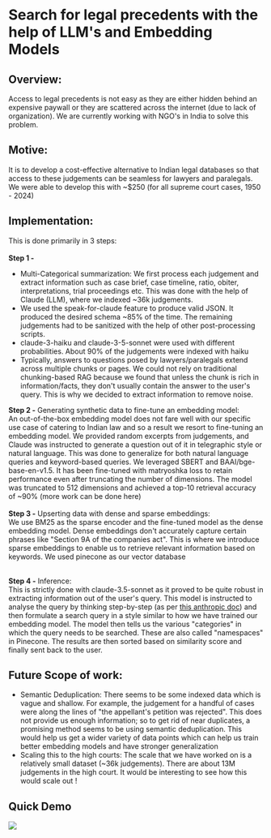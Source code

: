 # Search for legal precedents with the help of LLM's and Embedding Models

## Overview:
Access to legal precedents is not easy as they are either hidden behind an expensive paywall or they are scattered across the internet (due to lack of organization). We are currently working with NGO's in India to solve this problem. 

## Motive:
It is to develop a cost-effective alternative to Indian legal databases so that access to these judgements can be seamless for lawyers and paralegals. We were able to develop this with ~$250 (for all supreme court cases, 1950 - 2024)

## Implementation:
This is done primarily in 3 steps:
<br><br>
<b>Step 1 -</b>
<ul>
<li>Multi-Categorical summarization: We first process each judgement and extract information such as case brief, case timeline, ratio, obiter, interpretations, trial proceedings etc. This was done with the help of Claude (LLM), where we indexed ~36k judgements.</li>
<li>We used the speak-for-claude feature to produce valid JSON. It produced the desired schema ~85% of the time. The remaining judgements had to be sanitized with the help of other post-processing scripts.</li>
<li>claude-3-haiku and claude-3-5-sonnet were used with different probabilities. About 90% of the judgements were indexed with haiku</li>
<li>Typically, answers to questions posed by lawyers/paralegals extend across multiple chunks or pages. We could not rely on traditional chunking-based RAG because we found that unless the chunk is rich in information/facts, they don't usually contain the answer to the user's query. This is why we decided to extract information to remove noise.</li>
</ul>
<b>Step 2 -</b> Generating synthetic data to fine-tune an embedding model: <br>
An out-of-the-box embedding model does not fare well with our specific use case of catering to Indian law and so a result we resort to fine-tuning an embedding model. We provided random excerpts from judgements, and Claude was instructed to generate a question out of it in telegraphic style or natural language. This was done to generalize for both natural language queries and keyword-based queries. We leveraged SBERT and BAAI/bge-base-en-v1.5. It has been fine-tuned with matryoshka loss to retain performance even after truncating the number of dimensions. The model was truncated to 512 dimensions and achieved a top-10 retrieval accuracy of ~90% (more work can be done here)<br><br>
<b>Step 3 -</b> Upserting data with dense and sparse embeddings:<br>
We use BM25 as the sparse encoder and the fine-tuned model as the dense embedding model. Dense embeddings don't accurately capture certain phrases like "Section 9A of the companies act". This is where we introduce sparse embeddings to enable us to retrieve relevant information based on keywords. We used pinecone as our vector database<br><br>

<b>Step 4 -</b> Inference: <br>
This is strictly done with claude-3.5-sonnet as it proved to be quite robust in extracting information out of the user's query. This model is instructed to analyse the query by thinking step-by-step (as per <a href = "https://docs.anthropic.com/en/docs/build-with-claude/prompt-engineering/chain-prompts">this anthropic doc</a>) and then formulate a search query in a style similar to how we have trained our embedding model. The model then tells us the various "categories" in which the query needs to be searched. These are also called "namespaces" in Pinecone. The results are then sorted based on similarity score and finally sent back to the user.

## Future Scope of work:
<ul>
  <li>Semantic Deduplication: There seems to be some indexed data which is vague and shallow. For example, the judgement for a handful of cases were along the lines of "the appellant's petition was rejected". This does not provide us enough information; so to get rid of near duplicates, a promising method seems to be using semantic deduplication. This would help us get a wider variety of data points which can help us train better embedding models and have stronger generalization</li>
  <li>Scaling this to the high courts: The scale that we have worked on is a relatively small dataset (~36k judgements). There are about 13M judgements in the high court. It would be interesting to see how this would scale out !</li>
</ul>


## Quick Demo
![](https://github.com/aditya-nutakki/claude-search/blob/main/demo.gif)
